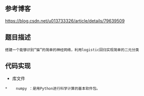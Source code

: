 ## 参考博客
https://blog.csdn.net/u013733326/article/details/79639509

## 题目描述
```
搭建一个能够识别“猫”的简单的神经网络，利用logistic回归实现简单的二元分类
```

## 代码实现
- 库文件
```
*    numpy ：是用Python进行科学计算的基本软件包。
```